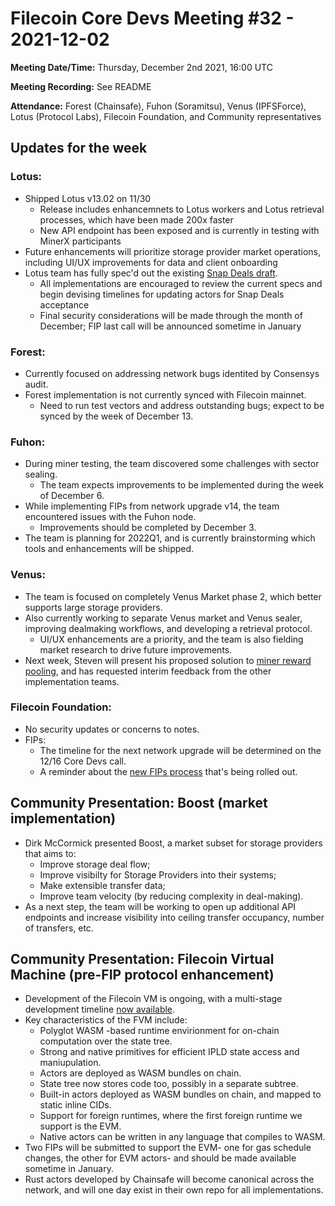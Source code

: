 # Filecoin Core Devs Meeting #32 - 2021-12-02

**Meeting Date/Time:** Thursday, December 2nd 2021, 16:00 UTC

**Meeting Recording:** See README

**Attendance:** Forest (Chainsafe), Fuhon (Soramitsu), Venus (IPFSForce), Lotus (Protocol Labs), Filecoin Foundation, and Community representatives

## Updates for the week

### Lotus:
* Shipped Lotus v13.02 on 11/30
    * Release includes enhancemnets to Lotus workers and Lotus retrieval processes, which have been made 200x faster
    * New API endpoint has been exposed and is currently in testing with MinerX participants
* Future enhancements will prioritize storage provider market operations, including UI/UX improvements for data and client onboarding
* Lotus team has fully spec'd out the existing [Snap Deals draft](https://github.com/filecoin-project/FIPs/blob/master/FIPS/fip-0019.md). 
    * All implementations are encouraged to review the current specs and begin devising timelines for updating actors for Snap Deals acceptance
    * Final security considerations will be made through the month of December; FIP last call will be announced sometime in January

### Forest:
* Currently focused on addressing network bugs identited by Consensys audit. 
* Forest implementation is not currently synced with Filecoin mainnet. 
    * Need to run test vectors and address outstanding bugs; expect to be synced by the week of December 13. 

### Fuhon:
* During miner testing, the team discovered some challenges with sector sealing. 
    * The team expects improvements to be implemented during the week of December 6. 
* While implementing FIPs from network upgrade v14, the team encountered issues with the Fuhon node. 
    * Improvements should be completed by December 3. 
* The team is planning for 2022Q1, and is currently brainstorming which tools and enhancements will be shipped. 

### Venus:
* The team is focused on completely Venus Market phase 2, which better supports large storage providers. 
* Also currently working to separate Venus market and Venus sealer, improving dealmaking workflows, and developing a retrieval protocol. 
    * UI/UX enhancements are a priority, and the team is also fielding market research to drive future improvements. 
* Next week, Steven will present his proposed solution to [miner reward pooling](https://docs.google.com/document/d/1_6W500RSWIjYLZ7UAARHe2Pi_z8ywl7cKO8gFCSHKwk/edit#heading=h.qlzfea9u70b9), and has requested interim feedback from the other implementation teams. 

### Filecoin Foundation:
* No security updates or concerns to notes. 
* FIPs:
    * The timeline for the next network upgrade will be determined on the 12/16 Core Devs call. 
    * A reminder about the [new FIPs process](https://github.com/filecoin-project/FIPs/discussions/215) that's being rolled out.
    
## Community Presentation: Boost (market implementation)
* Dirk McCormick presented Boost, a market subset for storage providers that aims to: 
    * Improve storage deal flow; 
    * Improve visibilty for Storage Providers into their systems; 
    * Make extensible transfer data; 
    * Improve team velocity (by reducing complexity in deal-making).
* As a next step, the team will be working to open up additional API endpoints and increase visibility into ceiling transfer occupancy, number of transfers, etc.

## Community Presentation: Filecoin Virtual Machine (pre-FIP protocol enhancement)
* Development of the Filecoin VM is ongoing, with a multi-stage development timeline [now available](https://github.com/filecoin-project/tpm/issues/77#issuecomment-984758446). 
* Key characteristics of the FVM include: 
    * Polyglot WASM -based runtime envirionment for on-chain computation over the state tree. 
    * Strong and native primitives for efficient IPLD state access and maniupulation.  
    * Actors are deployed as WASM bundles on chain. 
    * State tree now stores code too, possibly in a separate subtree. 
    * Built-in actors deployed as WASM bundles on chain, and mapped to static inline CIDs. 
    * Support for foreign runtimes, where the first foreign runtime we support is the EVM. 
    * Native actors can be written in any language that compiles to WASM. 
* Two FIPs will be submitted to support the EVM- one for gas schedule changes, the other for EVM actors- and should be made available sometime in January. 
* Rust actors developed by Chainsafe will become canonical across the network, and will one day exist in their own repo for all implementations. 
